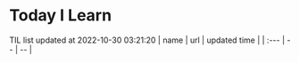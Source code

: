 # Today I Learn 
TIL list updated at 2022-10-30 03:21:20
| name | url | updated time |
| :--- | -- | -- |
